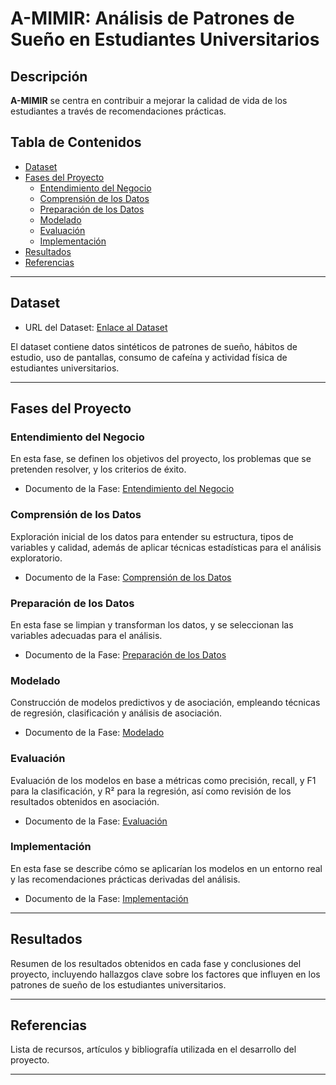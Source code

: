 # A-MIMIR: Análisis de Patrones de Sueño en Estudiantes Universitarios

## Descripción
**A-MIMIR** se centra en contribuir a mejorar la calidad de vida de los estudiantes a través de recomendaciones prácticas.

## Tabla de Contenidos
- [Dataset](#dataset)
- [Fases del Proyecto](#fases-del-proyecto)
  - [Entendimiento del Negocio](#entendimiento-del-negocio)
  - [Comprensión de los Datos](#comprensión-de-los-datos)
  - [Preparación de los Datos](#preparación-de-los-datos)
  - [Modelado](#modelado)
  - [Evaluación](#evaluación)
  - [Implementación](#implementación)
- [Resultados](#resultados)
- [Referencias](#referencias)

---

## Dataset
- URL del Dataset: [Enlace al Dataset]([URL_DEL_DATASET](https://docs.google.com/document/d/1D9g8aypBksZ_PM5z79CFR6ppHbDKSGIl/edit))

El dataset contiene datos sintéticos de patrones de sueño, hábitos de estudio, uso de pantallas, consumo de cafeína y actividad física de estudiantes universitarios.

---

## Fases del Proyecto

### Entendimiento del Negocio
En esta fase, se definen los objetivos del proyecto, los problemas que se pretenden resolver, y los criterios de éxito. 

- Documento de la Fase: [Entendimiento del Negocio](URL_DOCUMENTO_ENTENDIMIENTO_NEGOCIO)

### Comprensión de los Datos
Exploración inicial de los datos para entender su estructura, tipos de variables y calidad, además de aplicar técnicas estadísticas para el análisis exploratorio.

- Documento de la Fase: [Comprensión de los Datos](URL_DOCUMENTO_COMPRENSION_DATOS)

### Preparación de los Datos
En esta fase se limpian y transforman los datos, y se seleccionan las variables adecuadas para el análisis. 

- Documento de la Fase: [Preparación de los Datos](URL_DOCUMENTO_PREPARACION_DATOS)

### Modelado
Construcción de modelos predictivos y de asociación, empleando técnicas de regresión, clasificación y análisis de asociación.

- Documento de la Fase: [Modelado](URL_DOCUMENTO_MODELADO)

### Evaluación
Evaluación de los modelos en base a métricas como precisión, recall, y F1 para la clasificación, y R² para la regresión, así como revisión de los resultados obtenidos en asociación.

- Documento de la Fase: [Evaluación](URL_DOCUMENTO_EVALUACION)

### Implementación
En esta fase se describe cómo se aplicarían los modelos en un entorno real y las recomendaciones prácticas derivadas del análisis.

- Documento de la Fase: [Implementación](URL_DOCUMENTO_IMPLEMENTACION)

---

## Resultados
Resumen de los resultados obtenidos en cada fase y conclusiones del proyecto, incluyendo hallazgos clave sobre los factores que influyen en los patrones de sueño de los estudiantes universitarios.

---

## Referencias
Lista de recursos, artículos y bibliografía utilizada en el desarrollo del proyecto.

---


